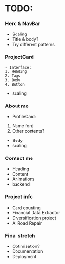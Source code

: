 # TODO:

### Hero & NavBar
- Scaling
- Title & body?
- Try different patterns

### ProjectCard
    - Interface:
    1. Heading
    2. Tags
    3. Body
    4. Button
- scaling

### About me
- ProfileCard:
1. Name font
2. Other contents?
- Body
- scaling

### Contact me
- Heading
- Content
- Animations
- backend

### Project info
- Card counting
- Financial Data Extractor
- Diversification project
- AI Road Repair

### Final stretch
- Optimisation?
- Documentation
- Deployment